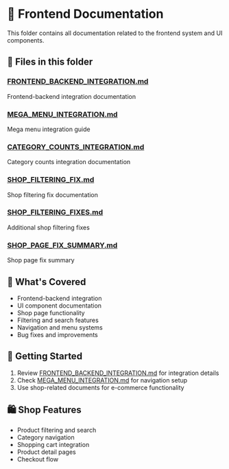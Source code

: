 # 🎨 Frontend Documentation

This folder contains all documentation related to the frontend system and UI components.

## 📄 Files in this folder

### [FRONTEND_BACKEND_INTEGRATION.md](./FRONTEND_BACKEND_INTEGRATION.md)
Frontend-backend integration documentation

### [MEGA_MENU_INTEGRATION.md](./MEGA_MENU_INTEGRATION.md)
Mega menu integration guide

### [CATEGORY_COUNTS_INTEGRATION.md](./CATEGORY_COUNTS_INTEGRATION.md)
Category counts integration documentation

### [SHOP_FILTERING_FIX.md](./SHOP_FILTERING_FIX.md)
Shop filtering fix documentation

### [SHOP_FILTERING_FIXES.md](./SHOP_FILTERING_FIXES.md)
Additional shop filtering fixes

### [SHOP_PAGE_FIX_SUMMARY.md](./SHOP_PAGE_FIX_SUMMARY.md)
Shop page fix summary

## 🎯 What's Covered

- Frontend-backend integration
- UI component documentation
- Shop page functionality
- Filtering and search features
- Navigation and menu systems
- Bug fixes and improvements

## 🚀 Getting Started

1. Review [FRONTEND_BACKEND_INTEGRATION.md](./FRONTEND_BACKEND_INTEGRATION.md) for integration details
2. Check [MEGA_MENU_INTEGRATION.md](./MEGA_MENU_INTEGRATION.md) for navigation setup
3. Use shop-related documents for e-commerce functionality

## 🛍️ Shop Features

- Product filtering and search
- Category navigation
- Shopping cart integration
- Product detail pages
- Checkout flow
